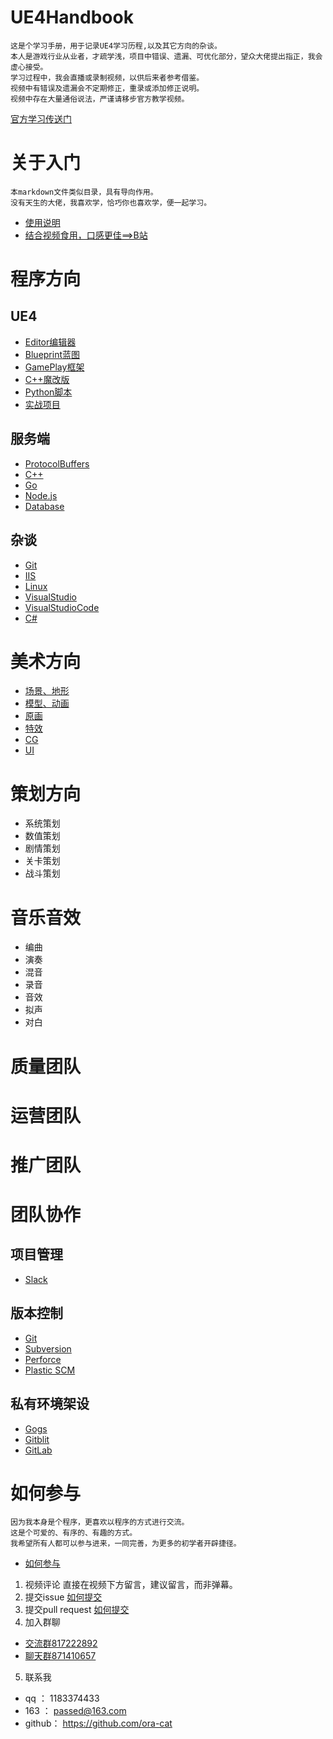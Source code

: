 # UE4Handbook
    这是个学习手册，用于记录UE4学习历程,以及其它方向的杂谈。
    本人是游戏行业从业者，才疏学浅，项目中错误、遗漏、可优化部分，望众大佬提出指正，我会虚心接受。
    学习过程中，我会直播或录制视频，以供后来者参考借鉴。
    视频中有错误及遗漏会不定期修正，重录或添加修正说明。
    视频中存在大量通俗说法，严谨请移步官方教学视频。
[官方学习传送门](https://www.unrealengine.com/zh-CN/onlinelearning-courses)
# 关于入门
    本markdown文件类似目录，具有导向作用。
    没有天生的大佬，我喜欢学，恰巧你也喜欢学，便一起学习。
+ [使用说明](https://github.com/ora-cat/UE4Handbook/blob/master/Directory/AboutStart.md)
+ [结合视频食用，口感更佳==>B站](http://www.bilibili.com)

# 程序方向
## UE4
+ [Editor编辑器](https://github.com/ora-cat/UE4Handbook/blob/master/Directory/Editor.md)
+ [Blueprint蓝图](https://github.com/ora-cat/UE4Handbook/blob/master/Directory/Blueprint.md)
+ [GamePlay框架](https://github.com/ora-cat/UE4Handbook/blob/master/Directory/GamePlay.md)
+ [C++魔改版](https://github.com/ora-cat/UE4Handbook/blob/master/Directory/C++Client.md)
+ [Python脚本](https://github.com/ora-cat/UE4Handbook/blob/master/Directory/Python.md)
+ [实战项目](https://github.com/ora-cat/UE4Handbook/blob/master/Directory/Projects.md)
## 服务端
+ [ProtocolBuffers](https://github.com/ora-cat/UE4Handbook/blob/master/Directory/ProtocolBuffers.md)
+ [C++](https://github.com/ora-cat/UE4Handbook/blob/master/Directory/C++Service.md)
+ [Go](https://github.com/ora-cat/UE4Handbook/blob/master/Directory/Golang.md)
+ [Node.js](https://github.com/ora-cat/UE4Handbook/blob/master/Directory/Node.js.md)
+ [Database](https://github.com/ora-cat/UE4Handbook/blob/master/Directory/Database.md)
## 杂谈
+ [Git](https://github.com/ora-cat/UE4Handbook/blob/master/Directory/Git.md)
+ [IIS](https://github.com/ora-cat/UE4Handbook/blob/master/Directory/IIS.md)
+ [Linux](https://github.com/ora-cat/UE4Handbook/blob/master/Directory/Linux.md)
+ [VisualStudio](https://github.com/ora-cat/UE4Handbook/blob/master/Directory/VisualStudio.md)
+ [VisualStudioCode](https://github.com/ora-cat/UE4Handbook/blob/master/Directory/VisualStudioCode.md)
+ [C#](https://github.com/ora-cat/UE4Handbook/blob/master/Directory/CSharp.md)

# 美术方向
+ [场景、地形](https://github.com/ora-cat/UE4Handbook/blob/master/Directory/EnvironmentDesign.md)
+ [模型、动画](https://github.com/ora-cat/UE4Handbook/blob/master/Directory/CharacterDesign.md)
+ [原画](https://github.com/ora-cat/UE4Handbook/blob/master/Directory/ConceptArt.md)
+ [特效](https://github.com/ora-cat/UE4Handbook/blob/master/Directory/VisualEffects.md)
+ [CG](https://github.com/ora-cat/UE4Handbook/blob/master/Directory/ComputerGraphics.md)
+ [UI](https://github.com/ora-cat/UE4Handbook/blob/master/Directory/UserInterface.md)

# 策划方向
+ 系统策划
+ 数值策划
+ 剧情策划
+ 关卡策划
+ 战斗策划

# 音乐音效
+ 编曲
+ 演奏
+ 混音
+ 录音
+ 音效
+ 拟声
+ 对白

# 质量团队

# 运营团队

# 推广团队

# 团队协作
## 项目管理
+ [Slack]()
## 版本控制
+ [Git]()
+ [Subversion]()
+ [Perforce]()
+ [Plastic SCM]()
## 私有环境架设
+ [Gogs]()
+ [Gitblit]()
+ [GitLab]()

# 如何参与
    因为我本身是个程序，更喜欢以程序的方式进行交流。
    这是个可爱的、有序的、有趣的方式。
    我希望所有人都可以参与进来，一同完善，为更多的初学者开辟捷径。
+ [如何参与](https://github.com/ora-cat/UE4Handbook/blob/master/Directory/JoinUs.md)
1. 视频评论     直接在视频下方留言，建议留言，而非弹幕。
2. 提交issue    [如何提交]()
3. 提交pull request     [如何提交]()
4. 加入群聊
- [交流群817222892](https://jq.qq.com/?_wv=1027&k=5btpDFc)
- [聊天群871410657](https://jq.qq.com/?_wv=1027&k=5mNJjf9)
5. 联系我
- qq    ：  1183374433
- 163   ：  passed@163.com
- github：  https://github.com/ora-cat

